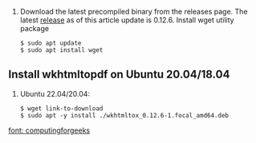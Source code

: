 1. Download the latest precompiled binary from the releases page. The latest [release](https://wkhtmltopdf.org/downloads.html) as of this article update is 0.12.6. Install wget utility package

       $ sudo apt update
       $ sudo apt install wget

## Install wkhtmltopdf on Ubuntu 20.04/18.04

1. Ubuntu 22.04/20.04:

       $ wget link-to-download
       $ sudo apt -y install ./wkhtmltox_0.12.6-1.focal_amd64.deb

[font: computingforgeeks](https://computingforgeeks.com/install-wkhtmltopdf-on-ubuntu-debian-linux/)
